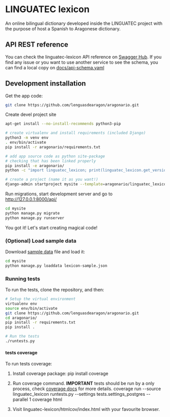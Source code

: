 # LINGUATEC lexicon

An online bilingual dictionary developed inside the LINGUATEC project
with the purpose of host a Spanish to Aragonese dictionary.

## API REST reference
You can check the linguatec-lexicon API reference on [Swagger Hub](https://app.swaggerhub.com/apis-docs/ribaguifi/linguatec-lexicon). If you find any issue or you want to use another service to see the schema, you can find a local copy on [docs/api-schema.yaml](docs/api-schema.yaml)

## Development installation

Get the app code:
```bash
git clone https://github.com/lenguasdearagon/aragonario.git
```

Create devel project site
```bash
apt-get install --no-install-recommends python3-pip

# create virtualenv and install requirements (included Django)
python3 -m venv env
. env/bin/activate
pip install -r aragonario/requirements.txt

# add app source code as python site-package
# checking that has been linked properly
pip install -e aragonario/
python -c "import linguatec_lexicon; print(linguatec_lexicon.get_version())"

# create a project (name it as you want!)
django-admin startproject mysite --template=aragonario/linguatec_lexicon/conf/project_template
```

Run migrations, start development server and go to http://127.0.0.1:8000/api/
```bash
cd mysite
python manage.py migrate
python manage.py runserver
```

You got it! Let's start creating magical code!

### (Optional) Load sample data
Download [sample data](linguatec_lexicon/fixtures/lexicon-sample.json) file and load it:
```bash
cd mysite
python manage.py loaddata lexicon-sample.json
```

### Running tests
To run the tests, clone the repository, and then:

```bash
# Setup the virtual environment
virtualenv env
source env/bin/activate
git clone https://github.com/lenguasdearagon/aragonario.git
cd aragonario/
pip install -r requirements.txt
pip install .

# Run the tests
./runtests.py
```

#### tests coverage
To run tests coverage:
1. Install coverage package:
    pip install coverage

2. Run coverage command. **IMPORTANT** tests should be run by a only process, check [coverage docs](https://coverage.readthedocs.io/en/latest/subprocess.html) for more details.
    coverage run --source linguatec_lexicon runtests.py --settings tests.settings_postgres --parallel 1
    coverage html

3. Visit linguatec-lexicon/htmlcov/index.html with your favourite browser.
